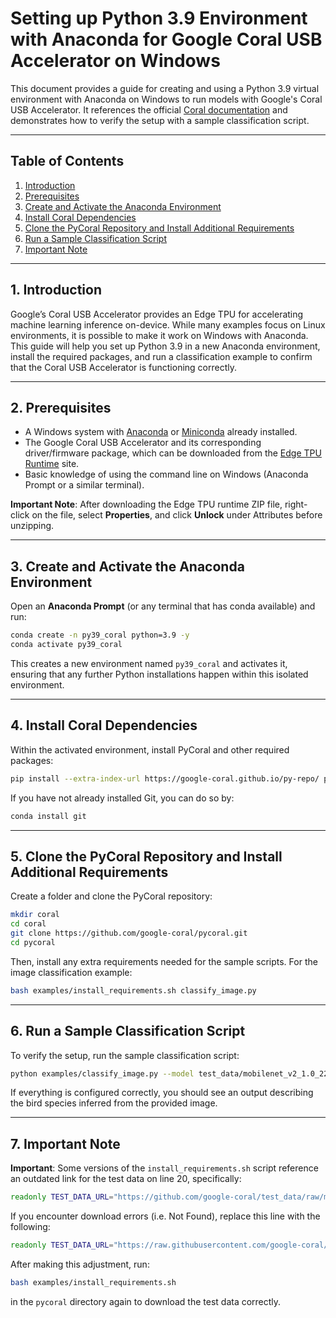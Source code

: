 # Setting up Python 3.9 Environment with Anaconda for Google Coral USB Accelerator on Windows

This document provides a guide for creating and using a Python 3.9 virtual environment with Anaconda on Windows to run models with Google's Coral USB Accelerator. It references the official [Coral documentation](https://coral.ai/docs/accelerator/get-started/#1-install-the-edge-tpu-runtime) and demonstrates how to verify the setup with a sample classification script.

---

## Table of Contents
1. [Introduction](#introduction)
2. [Prerequisites](#prerequisites)
3. [Create and Activate the Anaconda Environment](#create-and-activate-the-anaconda-environment)
4. [Install Coral Dependencies](#install-coral-dependencies)
5. [Clone the PyCoral Repository and Install Additional Requirements](#clone-the-pycoral-repository-and-install-additional-requirements)
6. [Run a Sample Classification Script](#run-a-sample-classification)
7. [Important Note](#important-note)

---

<a id="introduction"></a>
## 1. Introduction

Google’s Coral USB Accelerator provides an Edge TPU for accelerating machine learning inference on-device. While many examples focus on Linux environments, it is possible to make it work on Windows with Anaconda. This guide will help you set up Python 3.9 in a new Anaconda environment, install the required packages, and run a classification example to confirm that the Coral USB Accelerator is functioning correctly.

---

<a id="prerequisites"></a>
## 2. Prerequisites

- A Windows system with [Anaconda](https://www.anaconda.com/) or [Miniconda](https://docs.conda.io/en/latest/miniconda.html) already installed.
- The Google Coral USB Accelerator and its corresponding driver/firmware package, which can be downloaded from the [Edge TPU Runtime](https://coral.ai/docs/accelerator/get-started/#1-install-the-edge-tpu-runtime) site.
- Basic knowledge of using the command line on Windows (Anaconda Prompt or a similar terminal).

**Important Note**: After downloading the Edge TPU runtime ZIP file, right-click on the file, select **Properties**, and click **Unlock** under Attributes before unzipping.

---

<a id="create-and-activate-the-anaconda-environment"></a>
## 3. Create and Activate the Anaconda Environment

Open an **Anaconda Prompt** (or any terminal that has conda available) and run:

```bash
conda create -n py39_coral python=3.9 -y
conda activate py39_coral
```

This creates a new environment named `py39_coral` and activates it, ensuring that any further Python installations happen within this isolated environment.

---

<a id="install-coral-dependencies"></a>
## 4. Install Coral Dependencies

Within the activated environment, install PyCoral and other required packages:

```bash
pip install --extra-index-url https://google-coral.github.io/py-repo/ pycoral~=2.0 numpy<2
```

If you have not already installed Git, you can do so by:

```bash
conda install git
```

---

<a id="clone-the-pycoral-repository-and-install-additional-requirements"></a>
## 5. Clone the PyCoral Repository and Install Additional Requirements

Create a folder and clone the PyCoral repository:

```bash
mkdir coral
cd coral
git clone https://github.com/google-coral/pycoral.git
cd pycoral
```

Then, install any extra requirements needed for the sample scripts. For the image classification example:

```bash
bash examples/install_requirements.sh classify_image.py
```

---

<a id="run-a-sample-classification"></a>
## 6. Run a Sample Classification Script

To verify the setup, run the sample classification script:

```bash
python examples/classify_image.py --model test_data/mobilenet_v2_1.0_224_inat_bird_quant_edgetpu.tflite --labels test_data/inat_bird_labels.txt --input test_data/parrot.jpg
```

If everything is configured correctly, you should see an output describing the bird species inferred from the provided image.

---

<a id="important-note"></a>
## 7. Important Note

**Important**: Some versions of the `install_requirements.sh` script reference an outdated link for the test data on line 20, specifically:

```bash
readonly TEST_DATA_URL="https://github.com/google-coral/test_data/raw/master/"
```
If you encounter download errors (i.e. Not Found), replace this line with the following:

```bash
readonly TEST_DATA_URL="https://raw.githubusercontent.com/google-coral/test_data/master/"
```
After making this adjustment, run:

```bash
bash examples/install_requirements.sh
```
in the `pycoral` directory again to download the test data correctly.





